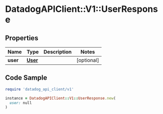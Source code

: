 # DatadogAPIClient::V1::UserResponse

## Properties

| Name | Type | Description | Notes |
| ---- | ---- | ----------- | ----- |
| **user** | [**User**](User.md) |  | [optional] |

## Code Sample

```ruby
require 'datadog_api_client/v1'

instance = DatadogAPIClient::V1::UserResponse.new(
  user: null
)
```

